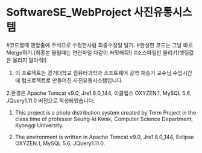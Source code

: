 # SoftwareSE_WebProject 사진유통시스템

#코드짤때 맨앞줄에 주석으로 수정한사람 최종수정일 달기.
#완성한 코드는 그날 바로 Merge하기.(최종본 올릴때는 연관파일 다같이 커밋해줘!)
#소스파일만 올리기(셋팅값은 올리지 말아줘!)

1. 이 프로젝트는 경기대학교 컴퓨터과학과 소프트웨어 공학 채승기 교수님 수업시간에 텀프로젝트로 만들어진 사진유통시스템입니다.

2.환경은 Apache Tomcat v9.0, Jre1.8.0_144, 이클립스 OXYZEN.1, MySQL 5.6, JQuery1.11.0 버전으로 작성되었습니다.

1. This project is a photo distribution system created by Term Project in the class time of professor Seung-ki Kwak, Computer Science Department, Kyonggi University.

2. The environment is written in Apache Tomcat v9.0, Jre1.8.0_144, Eclipse OXYZEN.1, MySQL 5.6, JQuery1.11.0.
